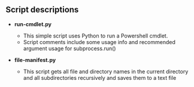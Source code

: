 ## Script descriptions

- **run-cmdlet.py**
    - This simple script uses Python to run a Powershell cmdlet.
    - Script comments include some usage info and recommended argument usage for subprocess.run()

- **file-manifest.py**
    - This script gets all file and directory names in the current directory and all subdirectories recursively and saves them to a text file